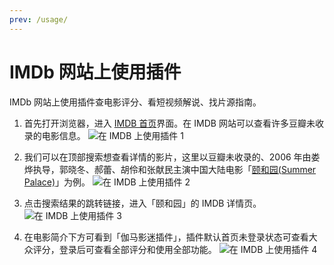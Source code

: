 ```yaml
---
prev: /usage/
---
```


# IMDb 网站上使用插件

IMDb 网站上使用插件查电影评分、看短视频解说、找片源指南。

1. 首先打开浏览器，进入 [IMDB 首页](https://www.imdb.com/)界面。在 IMDB 网站可以查看许多豆瓣未收录的电影信息。 ![在 IMDB 上使用插件 1](/assets/usage.imdb.1.png)

1. 我们可以在顶部搜索想查看详情的影片，这里以豆瓣未收录的、2006 年由娄烨执导，郭晓冬、郝蕾、胡伶和张献民主演中国大陆电影「[颐和园(Summer Palace)](https://www.imdb.com/title/tt0794374/)」为例。 ![在 IMDB 上使用插件 2](/assets/usage.imdb.2.png)

1. 点击搜索结果的跳转链接，进入「颐和园」的 IMDB 详情页。 ![在 IMDB 上使用插件 3](/assets/usage.imdb.3.png)

1. 在电影简介下方可看到「伽马影迷插件」，插件默认首页未登录状态可查看大众评分，登录后可查看全部评分和使用全部功能。 ![在 IMDB 上使用插件 4](/assets/usage.imdb.4.png)
